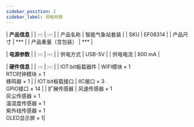 ```yaml
---
sidebar_position: 2
sidebar_label: 规格参数
---
```

| **产品信息** |
| :-: | :-: |
| 产品名称 | 智能气象站套装 |
| SKU | EF08314 |
| 产品尺寸 | *** |
| 产品重量（含包装） | *** |

| **电源参数** |
| :-: | :-: |
| 供电方式 | USB-5V |
| 供电电流 | 800 mA |

| **硬件信息** |
| :-: | :-: |
| IOT:bit板载器件 | WIFI模块 × 1<br /> RTC时钟模块 × 1<br /> 蜂鸣器 × 1 |
| IOT:bit板载接口 | IIC接口 × 3<br /> GPIO接口 × 14 |
| 扩展传感器 | 风速传感器 × 1<br /> 灰尘传感器 × 1<br /> 温湿度传感器 × 1<br /> 紫外线传感器 × 1<br /> OLED显示屏 × 1|
